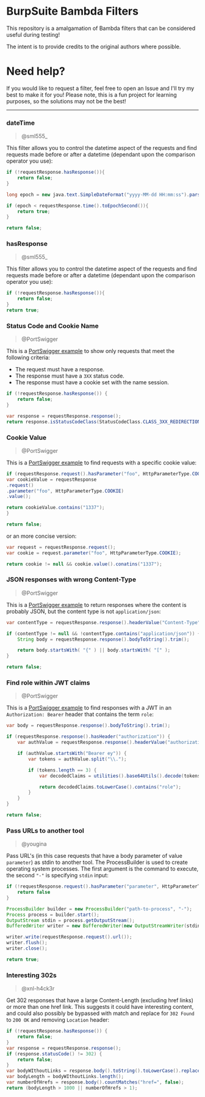 # BurpSuite Bambda Filters

This repository is a amalgamation of Bambda filters that can be considered useful during testing!

The intent is to provide credits to the original authors where possible.

# Need help?

If you would like to request a filter, feel free to open an Issue and I'll try my best to make it for you! Please note, this is a fun project for learning purposes, so the solutions may not be the best!

---

### dateTime

> @sml555\_

This filter allows you to control the datetime aspect of the requests and find requests made before or after a datetime (dependant upon the comparison operator you use):

```java
if (!requestResponse.hasResponse()){
    return false;
}

long epoch = new java.text.SimpleDateFormat("yyyy-MM-dd HH:mm:ss").parse("2023-01-01 00:00:00").getTime() / 1000;

if (epoch < requestResponse.time().toEpochSecond()){
	return true;
}

return false;
```

### hasResponse

> @sml555\_

This filter allows you to control the datetime aspect of the requests and find requests made before or after a datetime (dependant upon the comparison operator you use):

```java
if (!requestResponse.hasResponse()){
    return false;
}
return true;
```

### Status Code and Cookie Name

> @PortSwigger

This is a [PortSwigger example](https://portswigger.net/burp/documentation/desktop/tools/proxy/http-history/bambdas) to show only requests that meet the following criteria:

- The request must have a response.
- The response must have a `3XX` status code.
- The response must have a cookie set with the name session.

```java
if (!requestResponse.hasResponse()) {
    return false;
}

var response = requestResponse.response();
return response.isStatusCodeClass(StatusCodeClass.CLASS_3XX_REDIRECTION) && response.hasCookie("session");
```

### Cookie Value

> @PortSwigger

This is a [PortSwigger example](https://portswigger.net/blog/introducing-bambdas) to find requests with a specific cookie value:

```java
if (requestResponse.request().hasParameter("foo", HttpParameterType.COOKIE)) {
var cookieValue = requestResponse
.request()
.parameter("foo", HttpParameterType.COOKIE)
.value();

return cookieValue.contains("1337");
}

return false;
```

or an more concise version:

```java
var request = requestResponse.request();
var cookie = request.parameter("foo", HttpParameterType.COOKIE);

return cookie != null && cookie.value().conatins("1337");
```

### JSON responses with wrong Content-Type

> @PortSwigger

This is a [PortSwigger example](https://portswigger.net/blog/introducing-bambdas) to return responses where the content is probably JSON, but the content type is not `application/json`:

```java
var contentType = requestResponse.response().headerValue("Content-Type");

if (contentType != null && !contentType.contains("application/json")) {
    String body = requestResponse.response().bodyToString().trim();

    return body.startsWith( "{" ) || body.startsWith( "[" );
}

return false;
```

### Find role within JWT claims

> @PortSwigger

This is a [PortSwigger example](https://portswigger.net/blog/introducing-bambdas) to find responses with a JWT in an `Authorization: Bearer` header that contains the term `role`:

```java
var body = requestResponse.response().bodyToString().trim();

if (requestResponse.response().hasHeader("authorization")) {
    var authValue = requestResponse.response().headerValue("authorization");

    if (authValue.startsWith("Bearer ey")) {
        var tokens = authValue.split("\\.");

        if (tokens.length == 3) {
            var decodedClaims = utilities().base64Utils().decode(tokens[1], Base64DecodingOptions.URL).toString();

            return decodedClaims.toLowerCase().contains("role");
        }
    }
}

return false;
```

### Pass URLs to another tool

> @yougina

Pass URL's (in this case requests that have a body parameter of value `parameter`) as stdin to another tool.
The ProcessBuilder is used to create operating system processes. The first argument is the command to execute, the second `"-"` is specifying `stdin` input:

```java
if (!requestResponse.request().hasParameter("parameter", HttpParameterType.BODY)) {
	return false
}

ProcessBuilder builder = new ProcessBuilder("path-to-process", "-");
Process process = builder.start();
OutputStream stdin = process.getOutputStream();
BufferedWriter writer = new BufferedWriter(new OutputStreamWriter(stdin));

writer.write(requestResponse.request().url());
writer.flush();
writer.close();

return true;
```

### Interesting 302s

> @xnl-h4ck3r

Get 302 responses that have a large Content-Length (excluding href links) or more than one href link. This suggests it could have interesting content, and could also possibly be bypassed with match and replace for `302 Found` to `200 OK` and removing `Location` header:

```java
if (!requestResponse.hasResponse()) {
    return false;
}
var response = requestResponse.response();
if (response.statusCode() != 302) {
	return false;
}
var bodyWIthoutLinks = response.body().toString().toLowerCase().replaceAll("<a.*</a>", "");
var bodyLength = bodyWIthoutLinks.length();
var numberOfHrefs = response.body().countMatches("href=", false);
return (bodyLength > 1000 || numberOfHrefs > 1);
```
